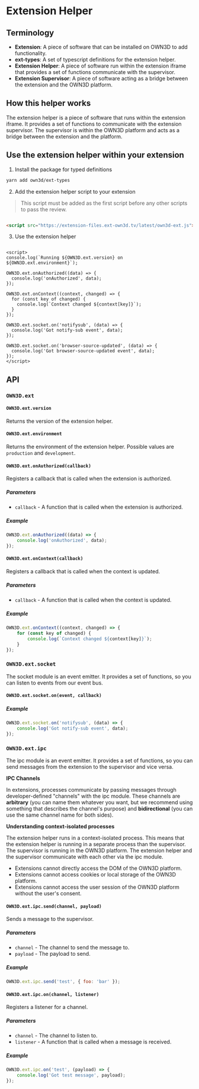 # Extension Helper <Badge text="closed beta" type="warning"/>

## Terminology

- **Extension**: A piece of software that can be installed on OWN3D to add functionality.
- **ext-types**: A set of typescript definitions for the extension helper.
- **Extension Helper**: A piece of software run within the extension iframe that provides a set of functions communicate
  with the supervisor.
- **Extension Supervisor**: A piece of software acting as a bridge between the extension and the OWN3D platform.

## How this helper works

The extension helper is a piece of software that runs within the extension iframe. It provides a set of functions to
communicate with the extension supervisor. The supervisor is within the OWN3D platform and acts as a bridge between the
extension and the platform.

## Use the extension helper within your extension

1. Install the package for typed definitions

```bash
yarn add own3d/ext-types
```

2. Add the extension helper script to your extension

> This script must be added as the first script before any other scripts to pass the review.

```html

<script src="https://extension-files.ext-own3d.tv/latest/own3d-ext.js"></script>
```

3. Use the extension helper

```vue

<script>
console.log(`Running ${OWN3D.ext.version} on ${OWN3D.ext.environment}`);

OWN3D.ext.onAuthorized((data) => {
  console.log('onAuthorized', data);
});

OWN3D.ext.onContext((context, changed) => {
  for (const key of changed) {
    console.log(`Context changed ${context[key]}`);
  }
});

OWN3D.ext.socket.on('notifysub', (data) => {
  console.log('Got notify-sub event', data);
});

OWN3D.ext.socket.on('browser-source-updated', (data) => {
  console.log('Got browser-source-updated event', data);
});
</script>
```

## API

### `OWN3D.ext`

#### `OWN3D.ext.version`

Returns the version of the extension helper.

#### `OWN3D.ext.environment`

Returns the environment of the extension helper. Possible values are `production` and `development`.

#### `OWN3D.ext.onAuthorized(callback)`

Registers a callback that is called when the extension is authorized.

##### Parameters

- `callback` - A function that is called when the extension is authorized.

##### Example

```js
OWN3D.ext.onAuthorized((data) => {
    console.log('onAuthorized', data);
});
```

#### `OWN3D.ext.onContext(callback)`

Registers a callback that is called when the context is updated.

##### Parameters

- `callback` - A function that is called when the context is updated.

##### Example

```js
OWN3D.ext.onContext((context, changed) => {
    for (const key of changed) {
        console.log(`Context changed ${context[key]}`);
    }
});
```

### `OWN3D.ext.socket`

The socket module is an event emitter. It provides a set of functions, so you can listen to events from our event bus.

#### `OWN3D.ext.socket.on(event, callback)`

##### Example

```js
OWN3D.ext.socket.on('notifysub', (data) => {
    console.log('Got notify-sub event', data);
});
```

### `OWN3D.ext.ipc`

The ipc module is an event emitter. It provides a set of functions, so you can send messages from the extension to the
supervisor and vice versa.

**IPC Channels**

In extensions, processes communicate by passing messages through developer-defined "channels" with the
ipc module. These channels are **arbitrary** (you can name them whatever you want, but we recommend using something that
describes the channel's purpose) and **bidirectional** (you can use the same channel name for both sides).

**Understanding context-isolated processes**

The extension helper runs in a context-isolated process. This means that the extension helper is running in a separate
process than the supervisor. The supervisor is running in the OWN3D platform. The extension helper and the supervisor
communicate with each other via the ipc module.

- Extensions cannot directly access the DOM of the OWN3D platform.
- Extensions cannot access cookies or local storage of the OWN3D platform.
- Extensions cannot access the user session of the OWN3D platform without the user's consent.

#### `OWN3D.ext.ipc.send(channel, payload)`

Sends a message to the supervisor.

##### Parameters

- `channel` - The channel to send the message to.
- `payload` - The payload to send.

##### Example

```js
OWN3D.ext.ipc.send('test', { foo: 'bar' });
```

#### `OWN3D.ext.ipc.on(channel, listener)`

Registers a listener for a channel.

##### Parameters

- `channel` - The channel to listen to.
- `listener` - A function that is called when a message is received.

##### Example

```js
OWN3D.ext.ipc.on('test', (payload) => {
    console.log('Got test message', payload);
});
```
